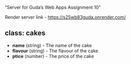 “Server for Guda’s Web Apps Assignment 10”

Render server link - https://s25wb83guda.onrender.com/
## class: cakes
- **name** (string) - The name of the cake
- **flavour** (string) - The flavour of the cake
- **ptice** (number) - The price of the cake